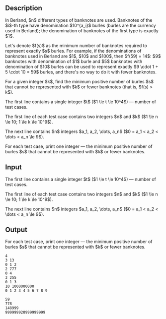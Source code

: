 ## Description

<div><p>In Berland, $n$ different types of banknotes are used. Banknotes of the $i$-th type have denomination $10^{a_i}$ burles (burles are the currency used in Berland); the denomination of banknotes of the first type is exactly $1$.</p><p>Let's denote $f(s)$ as the minimum number of banknotes required to represent exactly $s$ burles. For example, if the denominations of banknotes used in Berland are $1$, $10$ and $100$, then $f(59) = 14$: $9$ banknotes with denomination of $1$ burle and $5$ banknotes with denomination of $10$ burles can be used to represent exactly $9 \cdot 1 + 5 \cdot 10 = 59$ burles, and there's no way to do it with fewer banknotes.</p><p>For a given integer $k$, find the minimum positive number of burles $s$ that cannot be represented with $k$ or fewer banknotes (that is, $f(s) &gt; k$).</p></div><div class="input-specification"><p>The first line contains a single integer $t$ ($1 \le t \le 10^4$)&nbsp;— number of test cases.</p><p>The first line of each test case contains two integers $n$ and $k$ ($1 \le n \le 10; 1 \le k \le 10^9$).</p><p>The next line contains $n$ integers $a_1, a_2, \dots, a_n$ ($0 = a_1 &lt; a_2 &lt; \dots &lt; a_n \le 9$).</p></div><div class="output-specification"><p>For each test case, print one integer&nbsp;— the minimum positive number of burles $s$ that cannot be represented with $k$ or fewer banknotes.</p></div>

## Input

<p>The first line contains a single integer $t$ ($1 \le t \le 10^4$)&nbsp;— number of test cases.</p><p>The first line of each test case contains two integers $n$ and $k$ ($1 \le n \le 10; 1 \le k \le 10^9$).</p><p>The next line contains $n$ integers $a_1, a_2, \dots, a_n$ ($0 = a_1 &lt; a_2 &lt; \dots &lt; a_n \le 9$).</p>

## Output

<p>For each test case, print one integer&nbsp;— the minimum positive number of burles $s$ that cannot be represented with $k$ or fewer banknotes.</p>





```input1
4
3 13
0 1 2
2 777
0 4
3 255
0 1 3
10 1000000000
0 1 2 3 4 5 6 7 8 9
```




```output1
59
778
148999
999999920999999999
```


